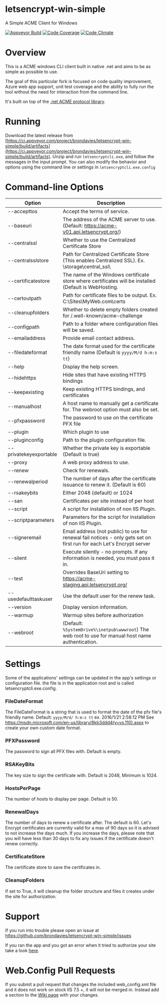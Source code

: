 # letsencrypt-win-simple
A Simple ACME Client for Windows

[![Appveyor Build](https://ci.appveyor.com/api/projects/status/8eoftpjpyyja2j7p?svg=true)](https://ci.appveyor.com/project/brondavies/letsencrypt-win-simple/build/artifacts)
[![Code Coverage](https://codecov.io/gh/brondavies/letsencrypt-win-simple/branch/master/graph/badge.svg)](https://codecov.io/gh/brondavies/letsencrypt-win-simple)
[![Code Climate](https://codeclimate.com/github/brondavies/letsencrypt-win-simple.png)](https://codeclimate.com/github/brondavies/letsencrypt-win-simple)

# Overview

This is a ACME windows CLI client built in native .net and aims to be as simple as possible to use.

The goal of this particular fork is focused on code quality improvement, Azure web app support, unit test coverage and the ability to fully run the tool without the need for interaction from the command line.

It's built on top of the [.net ACME protocol library](https://github.com/ebekker/ACMESharp).

# Running

Download the latest release from [https://ci.appveyor.com/project/brondavies/letsencrypt-win-simple/build/artifacts](https://ci.appveyor.com/project/brondavies/letsencrypt-win-simple/build/artifacts). Unzip and run `letsencryptcli.exe`, and follow the messages in the input prompt.  You can also modify the behavior and options using the command line or settings in `letsencryptcli.exe.config`

# Command-line Options

Option                 | Description
---------------------- | -----------
--accepttos            | Accept the terms of service.
--baseuri              | The address of the ACME server to use. (Default: https://acme-v01.api.letsencrypt.org/)
--centralssl           | Whether to use the Centralized Certificate Store
--centralsslstore      | Path for Centralized Certificate Store (This enables Centralized SSL). Ex. \\storage\central_ssl\
--certificatestore     | The name of the Windows certificate store where certificates will be installed (Default is WebHosting.
--certoutpath          | Path for certificate files to be output. Ex. C:\Sites\MyWeb.com\certs
--cleanupfolders       | Whether to delete empty folders created for /.well-known/acme-challenge
--configpath           | Path to a folder where configuration files will be saved.
--emailaddress         | Provide email contact address.
--filedateformat       | The date format used for the certificate friendly name (Default is `yyyy/M/d h:m:s tt`)
--help                 | Display the help screen.
--hidehttps            | Hide sites that have existing HTTPS bindings
--keepexisting         | Keep existing HTTPS bindings, and certificates
--manualhost           | A host name to manually get a certificate for. The webroot option must also be set.
--pfxpassword          | The password to use on the certificate PFX file
--plugin               | Which plugin to use
--pluginconfig         | Path to the plugin configuration file.
--privatekeyexportable | Whether the private key is exportable (Default is true)
--proxy                | A web proxy address to use.
--renew                | Check for renewals.
--renewalperiod        | The number of days after the certificate issuance to renew it. (Default is 60)
--rsakeybits           | Either 2048 (default) or 1024
--san                  | Certificates per site instead of per host
--script               | A script for installation of non IIS Plugin.
--scriptparameters     | Parameters for the script for installation of non IIS Plugin.
--signeremail          | Email address (not public) to use for renewal fail notices - only gets set on first run for each Let's Encrypt server
--silent               | Execute silently - no prompts.  If any information is needed, you must pass it in.
--test                 | Overrides BaseUri setting to https://acme-staging.api.letsencrypt.org/
--usedefaulttaskuser   | Use the default user for the renew task.
--version              | Display version information.
--warmup               | Warmup sites before authorization
--webroot              | (Default: `%SystemDrive%\inetpub\wwwroot`) The web root to use for manual host name authentication.

# Settings

Some of the applications' settings can be updated in the app's settings or configuration file. the file is in the application root and is called letsencryptcli.exe.config.

### FileDateFormat

The FileDateFormat is a string that is used to format the date of the pfx file's friendly name.
Default: ```yyyy/M/d/ h:m:s tt``` ex. 2016/1/21 2:58:12 PM
See https://msdn.microsoft.com/en-us/library/8kb3ddd4(v=vs.110).aspx to create your own custom date format.

### PFXPassword

The password to sign all PFX files with. Default is empty.

### RSAKeyBits

The key size to sign the certificate with. Default is 2048, Minimum is 1024.

### HostsPerPage

The number of hosts to display per page. Default is 50.

### RenewalDays

The number of days to renew a certificate after.
The default is 60. Let's Encrypt certificates are currently valid for a max of 90 days so it is advised to not increase the days much.
If you increase the days, please note that you will have less than 30 days to fix any issues if the certificate doesn't renew correctly.

### CertificateStore

The certificate store to save the certificates in.

### CleanupFolders

If set to True, it will cleanup the folder structure and files it creates under the site for authorization.

# Support

If you run into trouble please open an issue at https://github.com/brondavies/letsencrypt-win-simple/issues

If you ran the app and you got an error when it tried to authorize your site take a look [here](https://github.com/Lone-Coder/letsencrypt-win-simple/wiki/web.config).

# Web.Config Pull Requests

If you submit a pull request that changes the included web_config.xml file and it does not work on stock IIS 7.5 +, it will not be merged in. Instead add a section to the [WIki page](https://github.com/Lone-Coder/letsencrypt-win-simple/wiki/web.config) with your changes.
